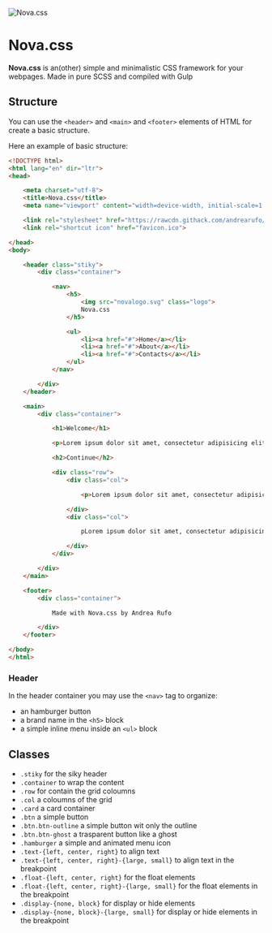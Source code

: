 ![Nova.css](https://andrearufo.github.io/nova.css/novalogo.svg)

# Nova.css

**Nova.css** is an(other) simple and minimalistic CSS framework for your webpages. Made in pure SCSS and compiled with Gulp

## Structure

You can use the `<header>` and `<main>` and `<footer>` elements of HTML for create a basic structure.

Here an example of basic structure:

```html
<!DOCTYPE html>
<html lang="en" dir="ltr">
<head>

    <meta charset="utf-8">
    <title>Nova.css</title>
    <meta name="viewport" content="width=device-width, initial-scale=1, shrink-to-fit=no">

    <link rel="stylesheet" href="https://rawcdn.githack.com/andrearufo/nova.css/102e444863b5db2528b7423731277f67eed21e97/css/style.min.css">
    <link rel="shortcut icon" href="favicon.ico">

</head>
<body>

    <header class="stiky">
        <div class="container">

            <nav>
                <h5>
                    <img src="novalogo.svg" class="logo">
                    Nova.css
                </h5>

                <ul>
                    <li><a href="#">Home</a></li>
                    <li><a href="#">About</a></li>
                    <li><a href="#">Contacts</a></li>
                </ul>
            </nav>

        </div>
    </header>

    <main>
        <div class="container">

            <h1>Welcome</h1>

            <p>Lorem ipsum dolor sit amet, consectetur adipisicing elit, sed do eiusmod tempor incididunt ut labore et dolore magna aliqua. Ut enim ad minim veniam, quis nostrud exercitation ullamco laboris nisi ut aliquip ex ea commodo consequat. Duis aute irure dolor in reprehenderit in voluptate velit esse cillum dolore eu fugiat nulla pariatur. Excepteur sint occaecat cupidatat non proident, sunt in culpa qui officia deserunt mollit anim id est laborum.

            <h2>Continue</h2>

            <div class="row">
                <div class="col">

                    <p>Lorem ipsum dolor sit amet, consectetur adipisicing elit, sed do eiusmod tempor incididunt ut labore et dolore magna aliqua. Ut enim ad minim veniam, quis nostrud exercitation ullamco laboris nisi ut aliquip ex ea commodo consequat.</p>

                </div>
                <div class="col">

                    pLorem ipsum dolor sit amet, consectetur adipisicing elit, sed do eiusmod tempor incididunt ut labore et dolore magna aliqua. Ut enim ad minim veniam, quis nostrud exercitation ullamco laboris nisi ut aliquip ex ea commodo consequat.

                </div>
            </div>

        </div>
    </main>

    <footer>
        <div class="container">

            Made with Nova.css by Andrea Rufo

        </div>
    </footer>

</body>
</html>

```

### Header

In the header container you may use the  `<nav>` tag to organize:

- an hamburger button
- a brand name in the `<h5>` block
- a simple inline menu inside an `<ul>` block

## Classes

- `.stiky` for the siky header
- `.container` to wrap the content
- `.row` for contain the grid coloumns
- `.col` a coloumns of the grid
- `.card` a card container
- `.btn` a simple button
- `.btn.btn-outline` a simple button wit only the outline
- `.btn.btn-ghost` a trasparent button like a ghost
- `.hamburger` a simple and animated menu icon
- `.text-{left, center, right}` to align text 
- `.text-{left, center, right}-{large, small}` to align text in the breakpoint
- `.float-{left, center, right}` for the float elements
- `.float-{left, center, right}-{large, small}` for the float elements in the breakpoint
- `.display-{none, block}` for display or hide elements
- `.display-{none, block}-{large, small}` for display or hide elements in the breakpoint

